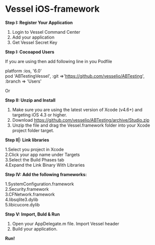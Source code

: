 Vessel iOS-framework
=============


<strong>Step I: Register Your Application</strong>

1. Login to Vessel Command Center
2. Add your application
3. Get Vessel Secret Key


<strong>Step I: Cocoapod Users</strong>

If you are using then add following line in you Podfile


platform :ios, '6.0' <br>
pod 'ABTestingVessel', :git =>'https://github.com/vesselio/ABTesting', :branch => 'Users'

Or 

<strong>Step II: Unzip and Install</strong>

1. Make sure you are using the latest version of Xcode (v4.6+) and targeting iOS 4.3 or higher.
2. Download https://github.com/vesselio/ABTesting/archive/Studio.zip
2. Unzip the file and drag the Vessel.framework folder into your Xcode project folder target.


<strong>Step II|: Link libraries</strong>

1.Select you project in Xcode<br>
2.Click your app name under Targets<br>
3.Select the Build Phases tab<br>
4.Expand the Link Binary With Libraries<br>


<strong> Step IV: Add the following frameworks:</strong>

1.SystemConfiguration.framework<br>
2.Security.framework<br>
3.CFNetwork.framework<br>
4.libsqlite3.dylib<br>
5.libicucore.dylib<br>

<strong> Step V: Import, Buld & Run</strong>

1. Open your AppDelegate.m file. Import Vessel header
2. Build your application. 

<strong>Run!</strong>

